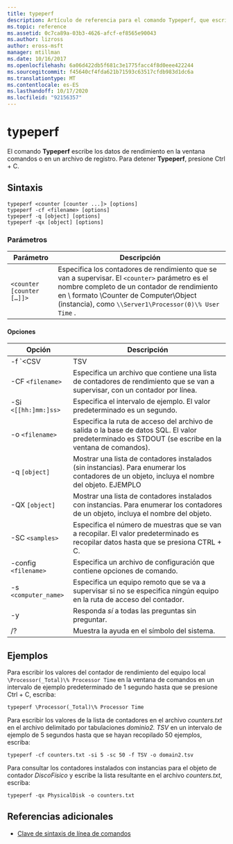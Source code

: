 ```yaml
---
title: typeperf
description: Artículo de referencia para el comando Typeperf, que escribe datos de rendimiento en la ventana comandos o en un archivo de registro.
ms.topic: reference
ms.assetid: 0c7ca89a-03b3-4626-afcf-ef8565e90043
ms.author: lizross
author: eross-msft
manager: mtillman
ms.date: 10/16/2017
ms.openlocfilehash: 6a06d422db5f681c3e1775facc4f8d0eee422244
ms.sourcegitcommit: f45640cf4fda621b71593c63517cfdb983d1dc6a
ms.translationtype: MT
ms.contentlocale: es-ES
ms.lasthandoff: 10/17/2020
ms.locfileid: "92156357"
---
```

# <a name="typeperf"></a>typeperf

El comando **Typeperf** escribe los datos de rendimiento en la ventana comandos o en un archivo de registro. Para detener **Typeperf**, presione Ctrl + C.

## <a name="syntax"></a>Sintaxis

```
typeperf <counter [counter ...]> [options]
typeperf -cf <filename> [options]
typeperf -q [object] [options]
typeperf -qx [object] [options]
```

### <a name="parameters"></a>Parámetros

| Parámetro | Descripción |
|--|--|
| `<counter [counter […]]>` | Especifica los contadores de rendimiento que se van a supervisar. El `<counter>` parámetro es el nombre completo de un contador de rendimiento en \\ formato \Counter de Computer\Object (instancia), como `\\Server1\Processor(0)\% User Time` .  |

#### <a name="options"></a>Opciones

| Opción | Descripción |
|--|--|
| -f `<CSV | TSV | BIN | SQL>` | Especifica el formato del archivo de salida. El valor predeterminado es CSV. |
| -CF `<filename>` | Especifica un archivo que contiene una lista de contadores de rendimiento que se van a supervisar, con un contador por línea. |
| -Si `<[[hh:]mm:]ss>` | Especifica el intervalo de ejemplo. El valor predeterminado es un segundo. |
| -o `<filename>` | Especifica la ruta de acceso del archivo de salida o la base de datos SQL. El valor predeterminado es STDOUT (se escribe en la ventana de comandos). |
| -q `[object]` | Mostrar una lista de contadores instalados (sin instancias). Para enumerar los contadores de un objeto, incluya el nombre del objeto. EJEMPLO |
| -QX `[object]` | Mostrar una lista de contadores instalados con instancias. Para enumerar los contadores de un objeto, incluya el nombre del objeto. |
| -SC `<samples>` | Especifica el número de muestras que se van a recopilar. El valor predeterminado es recopilar datos hasta que se presiona CTRL + C. |
| -config `<filename>` | Especifica un archivo de configuración que contiene opciones de comando. |
| -s `<computer_name>` | Especifica un equipo remoto que se va a supervisar si no se especifica ningún equipo en la ruta de acceso del contador. |
| -y | Responda *sí* a todas las preguntas sin preguntar. |
| /? | Muestra la ayuda en el símbolo del sistema. |

## <a name="examples"></a>Ejemplos

Para escribir los valores del contador de rendimiento del equipo local `\Processor(_Total)\% Processor Time` en la ventana de comandos en un intervalo de ejemplo predeterminado de 1 segundo hasta que se presione Ctrl + C, escriba:

```
typeperf \Processor(_Total)\% Processor Time
```

Para escribir los valores de la lista de contadores en el archivo *counters.txt* en el archivo delimitado por tabulaciones *dominio2. TSV* en un intervalo de ejemplo de 5 segundos hasta que se hayan recopilado 50 ejemplos, escriba:

```
typeperf -cf counters.txt -si 5 -sc 50 -f TSV -o domain2.tsv
```

Para consultar los contadores instalados con instancias para el objeto de contador *DiscoFísico* y escribe la lista resultante en el archivo *counters.txt*, escriba:

```
typeperf -qx PhysicalDisk -o counters.txt
```

## <a name="additional-references"></a>Referencias adicionales

- [Clave de sintaxis de línea de comandos](command-line-syntax-key.md)
